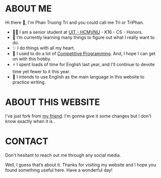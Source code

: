# ABOUT ME
Hi there 👋, I'm Phan Truong Tri and you could call me Tri or TriPhan.

- 👨‍🎓 I am a senior student at [UIT - HCMVNU](https://www.uit.edu.vn/) - K16 - CS - Honors. 
- 🌱 I’m currently learning many things to figure out what I really want to do.
- ✨ I do things with all my heart.
- 🔭 I used to do a lot of [Competitive Programming](https://codeforces.com/profile/Tri_Phan). And, I hope I can get on with this hobby.
- ⚡ I spent loads of time for English last year, and I'll continue to devote time yet fewer to it this year.
- 💎 I intends to use English as the main language in this website to practice writing.

# ABOUT THIS WEBSITE
I've just fork from [my friend](https://github.com/HynDuf/hynduf.github.io). I'm gonna give it some changes but I don't know exactly when it is .

# CONTACT
Don't hesitant to reach out me through any social media.

Well, I guess that’s about it. Thanks for visiting my website and I hope you found something useful here. Have a wonderful day!

